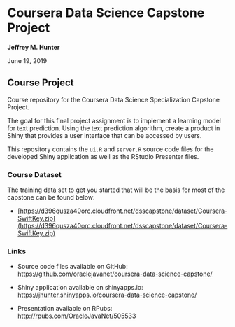 # Coursera Data Science Capstone Project

**Jeffrey M. Hunter**

June 19, 2019

## Course Project

Course repository for the Coursera Data Science Specialization Capstone Project.

The goal for this final project assignment is to implement a learning model for
text prediction. Using the text prediction algorithm, create a product in Shiny
that provides a user interface that can be accessed by users.

This repository contains the `ui.R` and `server.R` source code files for the
developed Shiny application as well as the RStudio Presenter files.

### Course Dataset

The training data set to get you started that will be the basis for most of the
capstone can be found below:

* [https://d396qusza40orc.cloudfront.net/dsscapstone/dataset/Coursera-SwiftKey.zip](https://d396qusza40orc.cloudfront.net/dsscapstone/dataset/Coursera-SwiftKey.zip)

### Links

* Source code files available on GitHub: <a href="https://github.com/oraclejavanet/coursera-data-science-capstone/">https://github.com/oraclejavanet/coursera-data-science-capstone/</a>

* Shiny application available on shinyapps.io: <a href="https://jhunter.shinyapps.io/coursera-data-science-capstone/">https://jhunter.shinyapps.io/coursera-data-science-capstone/</a>

* Presentation available on RPubs: <a href="http://rpubs.com/OracleJavaNet/505533">http://rpubs.com/OracleJavaNet/505533</a>
